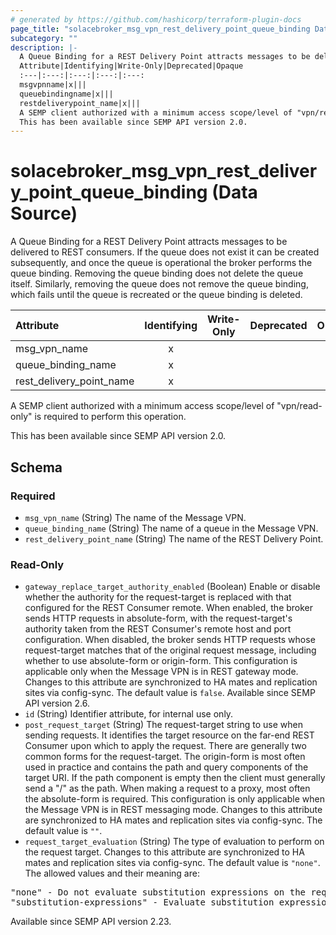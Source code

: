 ```yaml
---
# generated by https://github.com/hashicorp/terraform-plugin-docs
page_title: "solacebroker_msg_vpn_rest_delivery_point_queue_binding Data Source - solacebroker"
subcategory: ""
description: |-
  A Queue Binding for a REST Delivery Point attracts messages to be delivered to REST consumers. If the queue does not exist it can be created subsequently, and once the queue is operational the broker performs the queue binding. Removing the queue binding does not delete the queue itself. Similarly, removing the queue does not remove the queue binding, which fails until the queue is recreated or the queue binding is deleted.
  Attribute|Identifying|Write-Only|Deprecated|Opaque
  :---|:---:|:---:|:---:|:---:
  msgvpnname|x|||
  queuebindingname|x|||
  restdeliverypoint_name|x|||
  A SEMP client authorized with a minimum access scope/level of "vpn/read-only" is required to perform this operation.
  This has been available since SEMP API version 2.0.
---
```


# solacebroker_msg_vpn_rest_delivery_point_queue_binding (Data Source)

A Queue Binding for a REST Delivery Point attracts messages to be delivered to REST consumers. If the queue does not exist it can be created subsequently, and once the queue is operational the broker performs the queue binding. Removing the queue binding does not delete the queue itself. Similarly, removing the queue does not remove the queue binding, which fails until the queue is recreated or the queue binding is deleted.


Attribute|Identifying|Write-Only|Deprecated|Opaque
:---|:---:|:---:|:---:|:---:
msg_vpn_name|x|||
queue_binding_name|x|||
rest_delivery_point_name|x|||



A SEMP client authorized with a minimum access scope/level of "vpn/read-only" is required to perform this operation.

This has been available since SEMP API version 2.0.



<!-- schema generated by tfplugindocs -->
## Schema

### Required

- `msg_vpn_name` (String) The name of the Message VPN.
- `queue_binding_name` (String) The name of a queue in the Message VPN.
- `rest_delivery_point_name` (String) The name of the REST Delivery Point.

### Read-Only

- `gateway_replace_target_authority_enabled` (Boolean) Enable or disable whether the authority for the request-target is replaced with that configured for the REST Consumer remote. When enabled, the broker sends HTTP requests in absolute-form, with the request-target's authority taken from the REST Consumer's remote host and port configuration. When disabled, the broker sends HTTP requests whose request-target matches that of the original request message, including whether to use absolute-form or origin-form. This configuration is applicable only when the Message VPN is in REST gateway mode. Changes to this attribute are synchronized to HA mates and replication sites via config-sync. The default value is `false`. Available since SEMP API version 2.6.
- `id` (String) Identifier attribute, for internal use only.
- `post_request_target` (String) The request-target string to use when sending requests. It identifies the target resource on the far-end REST Consumer upon which to apply the request. There are generally two common forms for the request-target. The origin-form is most often used in practice and contains the path and query components of the target URI. If the path component is empty then the client must generally send a "/" as the path. When making a request to a proxy, most often the absolute-form is required. This configuration is only applicable when the Message VPN is in REST messaging mode. Changes to this attribute are synchronized to HA mates and replication sites via config-sync. The default value is `""`.
- `request_target_evaluation` (String) The type of evaluation to perform on the request target. Changes to this attribute are synchronized to HA mates and replication sites via config-sync. The default value is `"none"`. The allowed values and their meaning are:

<pre>
"none" - Do not evaluate substitution expressions on the request target.
"substitution-expressions" - Evaluate substitution expressions on the request target.
</pre>
 Available since SEMP API version 2.23.

